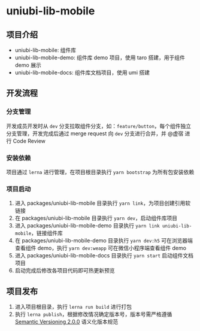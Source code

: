 # uniubi-lib-mobile

## 项目介绍

- uniubi-lib-mobile: 组件库
- uniubi-lib-mobile-demo: 组件库 demo 项目，使用 taro 搭建，用于组件 demo 展示
- uniubi-lib-mobile-docs: 组件库文档项目，使用 umi 搭建

## 开发流程

### 分支管理

开发成员开发时从 `dev` 分支拉取组件分支，如：`feature/button`，每个组件独立分支管理，开发完成后通过 merge request 向 `dev` 分支进行合并，并 @虚宿 进行 Code Review

### 安装依赖

项目通过 `lerna` 进行管理，在项目根目录执行 `yarn bootstrap` 为所有包安装依赖

### 项目启动

1. 进入 packages/uniubi-lib-mobile 目录执行 `yarn link`，为项目创建引用软链接
2. 在 packages/uniubi-lib-mobile 目录执行 `yarn dev`，启动组件库项目
3. 进入 packages/uniubi-lib-mobile-demo 目录执行 `yarn link uniubi-lib-mobile`，链接组件库
4. 在 packages/uniubi-lib-mobile-demo 目录执行 `yarn dev:h5` 可在浏览器端查看组件 demo，执行 `yarn dev:weapp` 可在微信小程序端查看组件 demo
5. 进入 packages/uniubi-lib-mobile-docs 目录执行 `yarn start` 启动组件文档项目
6. 启动完成后修改各项目代码即可热更新预览

## 项目发布

1. 进入项目根目录，执行 `lerna run build` 进行打包
2. 执行 `lerna publish`，根据修改情况确定版本号，版本号需严格遵循 [Semantic Versioning 2.0.0](https://semver.org/lang/zh-CN/) 语义化版本规范
